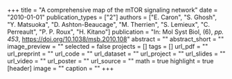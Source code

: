 +++
title = "A comprehensive map of the mTOR signaling network"
date = "2010-01-01"
publication_types = ["2"]
authors = ["E. Caron", "S. Ghosh", "Y. Matsuoka", "D. Ashton-Beaucage", "M. Therrien", "S. Lemieux", "C. Perreault", "P. P. Roux", "H. Kitano"]
publication = "In: Mol Syst Biol, (6), _pp. 453_, https://doi.org/10.1038/msb.2010.108"
abstract = ""
abstract_short = ""
image_preview = ""
selected = false
projects = []
tags = []
url_pdf = ""
url_preprint = ""
url_code = ""
url_dataset = ""
url_project = ""
url_slides = ""
url_video = ""
url_poster = ""
url_source = ""
math = true
highlight = true
[header]
image = ""
caption = ""
+++
